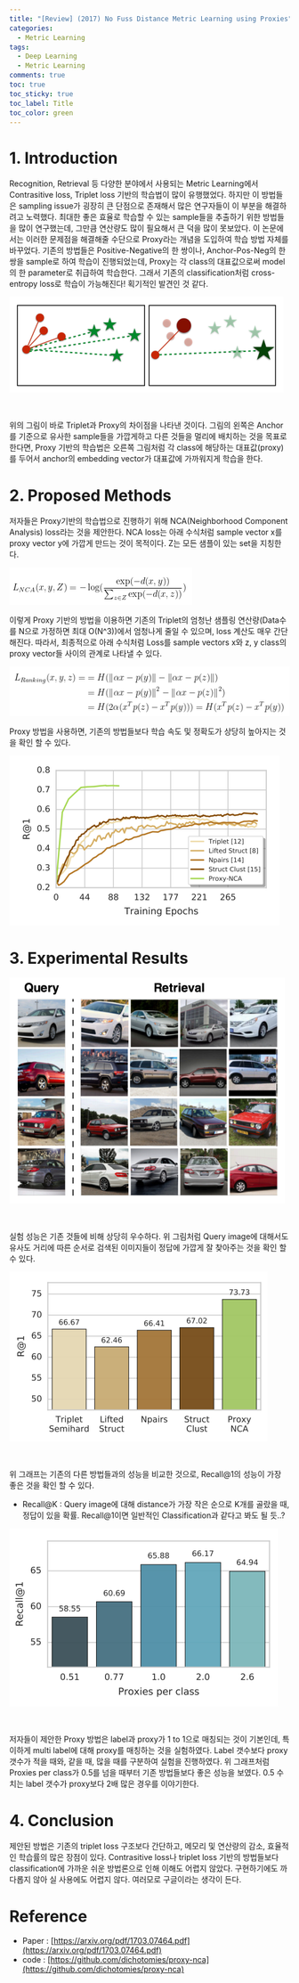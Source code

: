 ```yaml
---
title: "[Review] (2017) No Fuss Distance Metric Learning using Proxies"
categories:
  - Metric Learning
tags:
  - Deep Learning
  - Metric Learning
comments: true
toc: true
toc_sticky: true
toc_label: Title
toc_color: green
---
```


# 1. Introduction

Recognition, Retrieval 등 다양한 분야에서 사용되는 Metric Learning에서 Contrasitive loss, Triplet loss 기반의 학습법이 많이 유행했었다. 하지만 이 방법들은 sampling issue가 굉장히 큰 단점으로 존재해서 많은 연구자들이 이 부분을 해결하려고 노력했다. 최대한 좋은 효율로 학습할 수 있는 sample들을 추출하기 위한 방법들을 많이 연구했는데, 그만큼 연산량도 많이 필요해서 큰 덕을 많이 못보았다.
이 논문에서는 이러한 문제점을 해결해줄 수단으로 Proxy라는 개념을 도입하여 학습 방법 자체를 바꾸었다. 기존의 방법들은 Positive-Negative의 한 쌍이나, Anchor-Pos-Neg의 한 쌍을 sample로 하여 학습이 진행되었는데, Proxy는 각 class의 대표값으로써 model의 한 parameter로 취급하여 학습한다. 그래서 기존의 classification처럼 cross-entropy loss로 학습이 가능해진다! 획기적인 발견인 것 같다.

![image](/assets/imgs/paper/2017-no-fuss-dist/00.png)

‌

위의 그림이 바로 Triplet과 Proxy의 차이점을 나타낸 것이다. 그림의 왼쪽은 Anchor를 기준으로 유사한 sample들을 가깝게하고 다른 것들을 멀리에 배치하는 것을 목표로 한다면, Proxy 기반의 학습법은 오른쪽 그림처럼 각 class에 해당하는 대표값(proxy)를 두어서 anchor의 embedding vector가 대표값에 가까워지게 학습을 한다.

# 2. Proposed Methods

저자들은 Proxy기반의 학습법으로 진행하기 위해 NCA(Neighborhood Component Analysis) loss라는 것을 제안한다. NCA loss는 아래 수식처럼 sample vector x를 proxy vector y에 가깝게 만드는 것이 목적이다. Z는 모든 샘플이 있는 set을 지칭한다.

![image](/assets/imgs/paper/2017-no-fuss-dist/01.png)

이렇게 Proxy 기반의 방법을 이용하면 기존의 Triplet의 엄청난 샘플링 연산량(Data수를 N으로 가정하면 최대 O(N^3))에서 엄청나게 줄일 수 있으며, loss 계산도 매우 간단해진다. 따라서, 최종적으로 아래 수식처럼 Loss를 sample vectors x와 z, y class의 proxy vector들 사이의 관계로 나타낼 수 있다.‌

![image](/assets/imgs/paper/2017-no-fuss-dist/02.png)

Proxy 방법을 사용하면, 기존의 방법들보다 학습 속도 및 정확도가 상당히 높아지는 것을 확인 할 수 있다.

![image](/assets/imgs/paper/2017-no-fuss-dist/03.png)

# 3. Experimental Results

![image](/assets/imgs/paper/2017-no-fuss-dist/04.png)

‌

실험 성능은 기존 것들에 비해 상당히 우수하다. 위 그림처럼 Query image에 대해서도 유사도 거리에 따른 순서로 검색된 이미지들이 정답에 가깝게 잘 찾아주는 것을 확인 할 수 있다.

![image](/assets/imgs/paper/2017-no-fuss-dist/05.png)

‌

위 그래프는 기존의 다른 방법들과의 성능을 비교한 것으로, Recall@1의 성능이 가장 좋은 것을 확인 할 수 있다.‌

- Recall@K : Query image에 대해 distance가 가장 작은 순으로 K개를 골랐을 때, 정답이 있을 확률. Recall@1이면 일반적인 Classification과 같다고 봐도 될 듯..?

![image](/assets/imgs/paper/2017-no-fuss-dist/06.png)

‌

저자들이 제안한 Proxy 방법은 label과 proxy가 1 to 1으로 매칭되는 것이 기본인데, 특이하게 multi label에 대해 proxy를 매칭하는 것을 실험하였다. Label 갯수보다 proxy 갯수가 적을 때와, 같을 때, 많을 때를 구분하여 실험을 진행하였다. 위 그래프처럼 Proxies per class가 0.5를 넘을 때부터 기존 방법들보다 좋은 성능을 보였다. 0.5 수치는 label 갯수가 proxy보다 2배 많은 경우를 이야기한다.

# 4. Conclusion‌

제안된 방법은 기존의 triplet loss 구조보다 간단하고, 메모리 및 연산량의 감소, 효율적인 학습률의 많은 장점이 있다. Contrasitive loss나 triplet loss 기반의 방법들보다 classification에 가까운 쉬운 방법론으로 인해 이해도 어렵지 않았다. 구현하기에도 까다롭지 않아 실 사용에도 어렵지 않다. 여러모로 구글이라는 생각이 든다.

# Reference

- Paper : [https://arxiv.org/pdf/1703.07464.pdf](https://arxiv.org/pdf/1703.07464.pdf)
- code : [https://github.com/dichotomies/proxy-nca](https://github.com/dichotomies/proxy-nca)